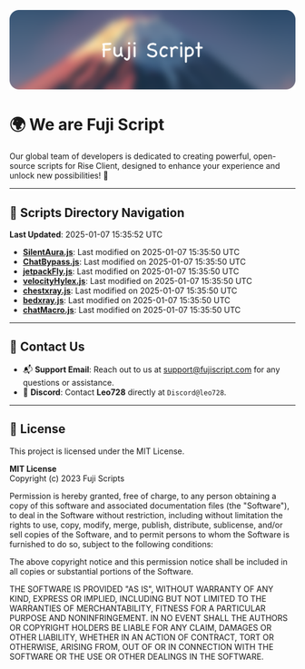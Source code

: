 ![Banner](.github/b.webp)

# 🌍 **We are Fuji Script**

Our global team of developers is dedicated to creating powerful, open-source scripts for Rise Client, designed to enhance your experience and unlock new possibilities! 🌟

---
<!-- SCRIPTS_NAVIGATION_START -->
## 📂 **Scripts Directory Navigation**

**Last Updated**: 2025-01-07 15:35:52 UTC

- **[SilentAura.js](scripts/SilentAura.js)**: Last modified on 2025-01-07 15:35:50 UTC
- **[ChatBypass.js](scripts/ChatBypass.js)**: Last modified on 2025-01-07 15:35:50 UTC
- **[jetpackFly.js](scripts/jetpackFly.js)**: Last modified on 2025-01-07 15:35:50 UTC
- **[velocityHylex.js](scripts/velocityHylex.js)**: Last modified on 2025-01-07 15:35:50 UTC
- **[chestxray.js](scripts/chestxray.js)**: Last modified on 2025-01-07 15:35:50 UTC
- **[bedxray.js](scripts/bedxray.js)**: Last modified on 2025-01-07 15:35:50 UTC
- **[chatMacro.js](scripts/chatMacro.js)**: Last modified on 2025-01-07 15:35:50 UTC

<!-- SCRIPTS_NAVIGATION_END -->

---

## 💬 **Contact Us**  
- 📬 **Support Email**: Reach out to us at [support@fujiscript.com](mailto:support@fujiscript.com) for any questions or assistance.  
- 💬 **Discord**: Contact **Leo728** directly at `Discord@leo728`.

---

## 📜 **License**

This project is licensed under the MIT License.  

**MIT License**  
Copyright (c) 2023 Fuji Scripts  

Permission is hereby granted, free of charge, to any person obtaining a copy of this software and associated documentation files (the "Software"), to deal in the Software without restriction, including without limitation the rights to use, copy, modify, merge, publish, distribute, sublicense, and/or sell copies of the Software, and to permit persons to whom the Software is furnished to do so, subject to the following conditions:  

The above copyright notice and this permission notice shall be included in all copies or substantial portions of the Software.  

THE SOFTWARE IS PROVIDED "AS IS", WITHOUT WARRANTY OF ANY KIND, EXPRESS OR IMPLIED, INCLUDING BUT NOT LIMITED TO THE WARRANTIES OF MERCHANTABILITY, FITNESS FOR A PARTICULAR PURPOSE AND NONINFRINGEMENT. IN NO EVENT SHALL THE AUTHORS OR COPYRIGHT HOLDERS BE LIABLE FOR ANY CLAIM, DAMAGES OR OTHER LIABILITY, WHETHER IN AN ACTION OF CONTRACT, TORT OR OTHERWISE, ARISING FROM, OUT OF OR IN CONNECTION WITH THE SOFTWARE OR THE USE OR OTHER DEALINGS IN THE SOFTWARE.  
